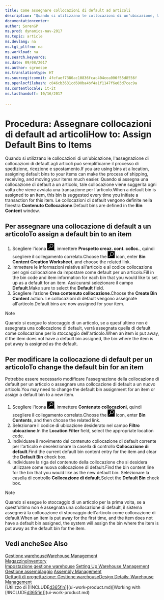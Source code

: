 ```yaml
---
title: Come assegnare collocazioni di default ad articoli
description: "Quando si utilizzano le collocazioni di un'ubicazione, l'assegnazione di collocazioni di default agli articoli può semplificarne il processo di spedizione, ricezione e spostamento. Quando si assegna una collocazione di default a un articolo, tale collocazione viene suggerita ogni volta che viene avviata una transazione per l'articolo."
documentationcenter: 
author: SorenGP
ms.prod: dynamics-nav-2017
ms.topic: article
ms.devlang: na
ms.tgt_pltfrm: na
ms.workload: na
ms.search.keywords: 
ms.date: 09/08/2017
ms.author: sgroespe
ms.translationtype: HT
ms.sourcegitcommit: 4fefaef7380ac10836fcac404eea006f55d8556f
ms.openlocfilehash: c046cb3631cd690ba4bf4a1f1147f6e03d7cec9a
ms.contentlocale: it-it
ms.lasthandoff: 10/16/2017

---
```

# <a name="how-to-assign-default-bins-to-items"></a><span data-ttu-id="55429-104">Procedura: Assegnare collocazioni di default ad articoli</span><span class="sxs-lookup"><span data-stu-id="55429-104">How to: Assign Default Bins to Items</span></span>
<span data-ttu-id="55429-105">Quando si utilizzano le collocazioni di un'ubicazione, l'assegnazione di collocazioni di default agli articoli può semplificarne il processo di spedizione, ricezione e spostamento.</span><span class="sxs-lookup"><span data-stu-id="55429-105">If you are using bins at a location, assigning default bins to your items can make the process of shipping, receiving, and moving your items much easier.</span></span> <span data-ttu-id="55429-106">Quando si assegna una collocazione di default a un articolo, tale collocazione viene suggerita ogni volta che viene avviata una transazione per l'articolo.</span><span class="sxs-lookup"><span data-stu-id="55429-106">When a default bin is assigned to an item, this bin is suggested every time you initiate a transaction for this item.</span></span> <span data-ttu-id="55429-107">Le collocazioni di default vengono definite nella finestra **Contenuto Collocazione**.</span><span class="sxs-lookup"><span data-stu-id="55429-107">Default bins are defined in the **Bin Content** window.</span></span>  

## <a name="to-assign-a-default-bin-to-an-item"></a><span data-ttu-id="55429-108">Per assegnare una collocazione di default a un articolo</span><span class="sxs-lookup"><span data-stu-id="55429-108">To assign a default bin to an item</span></span>
1.  <span data-ttu-id="55429-109">Scegliere l'icona ![Cerca pagina o report](media/ui-search/search_small.png "Cerca pagina o report"), immettere **Prospetto creaz. cont. colloc.**, quindi scegliere il collegamento correlato.</span><span class="sxs-lookup"><span data-stu-id="55429-109">Choose the ![Search for Page or Report](media/ui-search/search_small.png "Search for Page or Report icon") icon, enter **Bin Content Creation Worksheet**, and choose the related link.</span></span>  
2.  <span data-ttu-id="55429-110">Immettere le informazioni relative all'articolo e al codice collocazione per ogni collocazione da impostare come default per un articolo.</span><span class="sxs-lookup"><span data-stu-id="55429-110">Fill in the bin code and item information for each bin that you would like to set up as a default for an item.</span></span> <span data-ttu-id="55429-111">Assicurarsi selezionare il campo **Default**.</span><span class="sxs-lookup"><span data-stu-id="55429-111">Make sure to select the **Default** field.</span></span>  
3.  <span data-ttu-id="55429-112">Scegliere l'azione **Crea contenuto collocazione**.</span><span class="sxs-lookup"><span data-stu-id="55429-112">Choose the **Create Bin Content** action.</span></span> <span data-ttu-id="55429-113">Le collocazioni di default vengono assegnate all'articolo.</span><span class="sxs-lookup"><span data-stu-id="55429-113">Default bins are now assigned for your item.</span></span>  

> [!NOTE]  
>  <span data-ttu-id="55429-114">Quando si esegue lo stoccaggio di un articolo, se a quest'ultimo non è assegnata una collocazione di default, verrà assegnata quella di default come collocazione per lo stoccaggio dell'articolo.</span><span class="sxs-lookup"><span data-stu-id="55429-114">When an item is put away, if the item does not have a default bin assigned, the bin where the item is put away is assigned as the default.</span></span>  

## <a name="to-change-the-default-bin-for-an-item"></a><span data-ttu-id="55429-115">Per modificare la collocazione di default per un articolo</span><span class="sxs-lookup"><span data-stu-id="55429-115">To change the default bin for an item</span></span>  
<span data-ttu-id="55429-116">Potrebbe essere necessario modificare l'assegnazione della collocazione di default per un articolo o assegnare una collocazione di default a un nuovo articolo.</span><span class="sxs-lookup"><span data-stu-id="55429-116">You may need to change the default bin assignment for an item or assign a default bin to a new item.</span></span>    
1.  <span data-ttu-id="55429-117">Scegliere l'icona ![Cerca pagina o report](media/ui-search/search_small.png "Cerca pagina o report"), immettere **Contenuto collocazioni**, quindi scegliere il collegamento correlato.</span><span class="sxs-lookup"><span data-stu-id="55429-117">Choose the ![Search for Page or Report](media/ui-search/search_small.png "Search for Page or Report icon") icon, enter **Bin Contents**, and then choose the related link.</span></span>  
2.  <span data-ttu-id="55429-118">Selezionare il codice di ubicazione desiderato nel campo **Filtro ubicazione**.</span><span class="sxs-lookup"><span data-stu-id="55429-118">In the **Location Filter** field, select the appropriate location code.</span></span>  
3.  <span data-ttu-id="55429-119">Individuare il movimento del contenuto collocazione di default corrente per l'articolo e deselezionare la casella di controllo **Collocazione di default**.</span><span class="sxs-lookup"><span data-stu-id="55429-119">Find the current default bin content entry for the item and clear the **Default Bin** check box.</span></span>  
4.  <span data-ttu-id="55429-120">Individuare la riga del contenuto della collocazione che si desidera utilizzare come nuova collocazione di default.</span><span class="sxs-lookup"><span data-stu-id="55429-120">Find the bin content line for the bin that you would like as the new default bin.</span></span> <span data-ttu-id="55429-121">Selezionare la casella di controllo **Collocazione di default**.</span><span class="sxs-lookup"><span data-stu-id="55429-121">Select the **Default Bin** check box.</span></span>  

> [!NOTE]  
>  <span data-ttu-id="55429-122">Quando si esegue lo stoccaggio di un articolo per la prima volta, se a quest'ultimo non è assegnata una collocazione di default, il sistema assegnerà la collocazione di stoccaggio dell'articolo come collocazione di default.</span><span class="sxs-lookup"><span data-stu-id="55429-122">When an item is put away for the first time, and the item does not have a default bin assigned, the system will assign the bin where the item is put away as the default bin for the item.</span></span>  

## <a name="see-also"></a><span data-ttu-id="55429-123">Vedi anche</span><span class="sxs-lookup"><span data-stu-id="55429-123">See Also</span></span>  
[<span data-ttu-id="55429-124">Gestione warehouse</span><span class="sxs-lookup"><span data-stu-id="55429-124">Warehouse Management</span></span>](warehouse-manage-warehouse.md)  
[<span data-ttu-id="55429-125">Magazzino</span><span class="sxs-lookup"><span data-stu-id="55429-125">Inventory</span></span>](inventory-manage-inventory.md)  
<span data-ttu-id="55429-126">[Impostazione gestione warehouse](warehouse-setup-warehouse.md)   </span><span class="sxs-lookup"><span data-stu-id="55429-126">[Setting Up Warehouse Management](warehouse-setup-warehouse.md)   </span></span>  
<span data-ttu-id="55429-127">[Gestione assemblaggio](assembly-assemble-items.md)  </span><span class="sxs-lookup"><span data-stu-id="55429-127">[Assembly Management](assembly-assemble-items.md)  </span></span>  
[<span data-ttu-id="55429-128">Dettagli di progettazione: Gestione warehouse</span><span class="sxs-lookup"><span data-stu-id="55429-128">Design Details: Warehouse Management</span></span>](design-details-warehouse-management.md)  
<span data-ttu-id="55429-129">[Utilizzo di [!INCLUDE[d365fin](includes/d365fin_md.md)]](ui-work-product.md)</span><span class="sxs-lookup"><span data-stu-id="55429-129">[Working with [!INCLUDE[d365fin](includes/d365fin_md.md)]](ui-work-product.md)</span></span>

